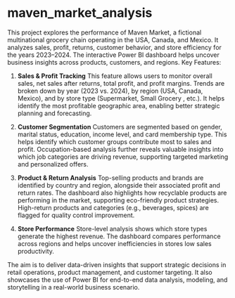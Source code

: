 # maven_market_analysis
This project explores the performance of Maven Market, a fictional multinational grocery chain operating in the USA, Canada, and Mexico. It analyzes sales, profit, returns, customer behavior, and store efficiency for the years 2023–2024. The interactive Power BI dashboard helps uncover business insights across products, customers, and regions.
Key Features:
1. **Sales & Profit Tracking**
This feature allows users to monitor overall sales, net sales after returns, total profit, and profit margins. Trends are broken down by year (2023 vs. 2024), by region (USA, Canada, Mexico), and by store type (Supermarket, Small Grocery , etc.). It helps identify the most profitable geographic area, enabling better strategic planning and forecasting.

2. **Customer Segmentation**
Customers are segmented based on gender, marital status, education, income level, and card membership type. This helps identify which customer groups contribute most to sales and profit. Occupation-based analysis further reveals valuable insights into which job categories are driving revenue, supporting targeted marketing and personalized offers.

3. **Product & Return Analysis**
Top-selling products and brands are identified by country and region, alongside their associated profit and return rates. The dashboard also highlights how recyclable products are performing in the market, supporting eco-friendly product strategies. High-return products and categories (e.g., beverages, spices) are flagged for quality control improvement.

4. **Store Performance**
Store-level analysis shows which store types generate the highest revenue. The dashboard compares performance across regions and helps uncover inefficiencies in stores low sales productivity.

The aim is to deliver data-driven insights that support strategic decisions in retail operations, product management, and customer targeting. It also showcases the use of Power BI for end-to-end data analysis, modeling, and storytelling in a real-world business scenario.
